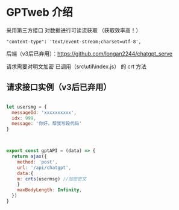 # GPTweb 介绍
采用第三方接口
对数据进行可读流获取 （获取效率高！）
```
"content-type": 'text/event-stream;charset=utf-8',
```
 后端（v3后已弃用）：https://github.com/longan2244/chatgpt_serve

请求需要对明文加密  已调用（src\util\index.js） 的 crt 方法
## 请求接口实例（v3后已弃用）
``` js

let usersmg = {
  messageId: 'xxxxxxxxxx',
  idx: 999,
  message: '你好，帮我写段代码'
}



export const gptAPI = (data) => {
  return ajax({
    method: 'post',
    url: '/api/chatgpt',
    data:{
    m: crts(usermsg) //加密密文
    }
    maxBodyLength: Infinity,
  })
}
```

